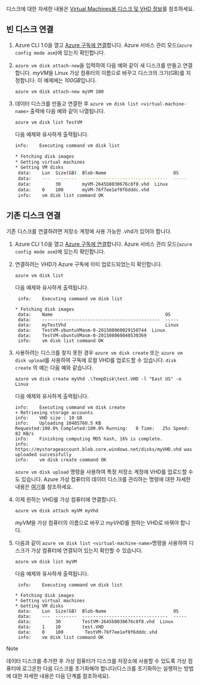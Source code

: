 
디스크에 대한 자세한 내용은 [Virtual Machines용 디스크 및 VHD 정보](../articles/virtual-machines/linux/about-disks-and-vhds.md?toc=%2fazure%2fvirtual-machines%2flinux%2ftoc.json)를 참조하세요.

<a id="attachempty"></a>

## <a name="attach-an-empty-disk"></a>빈 디스크 연결
1. Azure CLI 1.0을 열고 [Azure 구독에 연결](/cli/azure/authenticate-azure-cli)합니다. Azure 서비스 관리 모드(`azure config mode asm`)에 있는지 확인합니다.
2. `azure vm disk attach-new`을 입력하여 다음 예와 같이 새 디스크를 만들고 연결합니다. *myVM*을 Linux 가상 컴퓨터의 이름으로 바꾸고 디스크의 크기(GB)를 지정합니다. 이 예제에는 *100GB*입니다.

    ```azurecli
    azure vm disk attach-new myVM 100
    ```

3. 데이터 디스크를 만들고 연결한 후 `azure vm disk list <virtual-machine-name>` 출력에 다음 예와 같이 나열됩니다.
   
    ```azurecli
    azure vm disk list TestVM
    ```

    다음 예제와 유사하게 출력됩니다.

    ```bash
    info:    Executing command vm disk list
   
   * Fetching disk images
   * Getting virtual machines
   * Getting VM disks
     data:    Lun  Size(GB)  Blob-Name                         OS
     data:    ---  --------  --------------------------------  -----
     data:         30        myVM-2645b8030676c8f8.vhd  Linux
     data:    0    100       myVM-76f7ee1ef0f6dddc.vhd
     info:    vm disk list command OK
    ```

<a id="attachexisting"></a>

## <a name="attach-an-existing-disk"></a>기존 디스크 연결
기존 디스크를 연결하려면 저장소 계정에 사용 가능한 .vhd가 있어야 합니다.

1. Azure CLI 1.0을 열고 [Azure 구독에 연결](/cli/azure/authenticate-azure-cli)합니다. Azure 서비스 관리 모드(`azure config mode asm`)에 있는지 확인합니다.
2. 연결하려는 VHD가 Azure 구독에 이미 업로드되었는지 확인합니다.
   
    ```azurecli
    azure vm disk list
    ```

    다음 예제와 유사하게 출력됩니다.

    ```azurecli
     info:    Executing command vm disk list
   
   * Fetching disk images
     data:    Name                                          OS
     data:    --------------------------------------------  -----
     data:    myTestVhd                                     Linux
     data:    TestVM-ubuntuVMasm-0-201508060029150744  Linux
     data:    TestVM-ubuntuVMasm-0-201508060040530369
     info:    vm disk list command OK
    ```

3. 사용하려는 디스크를 찾지 못한 경우 `azure vm disk create` 또는 `azure vm disk upload`를 사용하여 구독에 로컬 VHD를 업로드할 수 있습니다. `disk create` 의 예는 다음 예와 같습니다.
   
    ```azurecli
    azure vm disk create myVhd .\TempDisk\test.VHD -l "East US" -o Linux
    ```

    다음 예제와 유사하게 출력됩니다.

    ```azurecli
    info:    Executing command vm disk create
    + Retrieving storage accounts
    info:    VHD size : 10 GB
    info:    Uploading 10485760.5 KB
    Requested:100.0% Completed:100.0% Running:   0 Time:   25s Speed:    82 KB/s
    info:    Finishing computing MD5 hash, 16% is complete.
    info:    https://mystorageaccount.blob.core.windows.net/disks/myVHD.vhd was
    uploaded successfully
    info:    vm disk create command OK
    ```
   
   `azure vm disk upload` 명령을 사용하여 특정 저장소 계정에 VHD를 업로드할 수도 있습니다. Azure 가상 컴퓨터의 데이터 디스크를 관리하는 명령에 대한 자세한 내용은 [여기](https://docs.microsoft.com/cli/azure/get-started-with-az-cli2)를 참조하세요.

4. 이제 원하는 VHD를 가상 컴퓨터에 연결합니다.
   
    ```azurecli
    azure vm disk attach myVM myVhd
    ```
   
   *myVM*을 가상 컴퓨터의 이름으로 바꾸고 *myVHD*를 원하는 VHD로 바꿔야 합니다.

5. 다음과 같이 `azure vm disk list <virtual-machine-name>`명령을 사용하여 디스크가 가상 컴퓨터에 연결되어 있는지 확인할 수 있습니다.
   
    ```azurecli
    azure vm disk list myVM
    ```

    다음 예제와 유사하게 출력됩니다.

    ```azurecli
     info:    Executing command vm disk list
   
   * Fetching disk images
   * Getting virtual machines
   * Getting VM disks
     data:    Lun  Size(GB)  Blob-Name                         OS
     data:    ---  --------  --------------------------------  -----
     data:         30        TestVM-2645b8030676c8f8.vhd  Linux
     data:    1    10        test.VHD
     data:    0    100        TestVM-76f7ee1ef0f6dddc.vhd
     info:    vm disk list command OK
    ```

> [!NOTE]
> 데이터 디스크를 추가한 후 가상 컴퓨터가 디스크를 저장소에 사용할 수 있도록 가상 컴퓨터에 로그온한 다음 디스크를 초기화해야 합니다(디스크를 초기화하는 실행하는 방법에 대한 자세한 내용은 다음 단계를 참조하세요).
> 
> 


